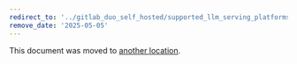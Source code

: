 ```yaml
---
redirect_to: '../gitlab_duo_self_hosted/supported_llm_serving_platforms.md'
remove_date: '2025-05-05'
---
```


<!-- markdownlint-disable -->

This document was moved to [another location](../gitlab_duo_self_hosted/supported_llm_serving_platforms.md).

<!-- This redirect file can be deleted after <2025-05-05>. -->
<!-- Redirects that point to other docs in the same project expire in three months. -->
<!-- Redirects that point to docs in a different project or site (link is not relative and starts with `https:`) expire in one year. -->
<!-- Before deletion, see: https://docs.gitlab.com/ee/development/documentation/redirects.html -->
